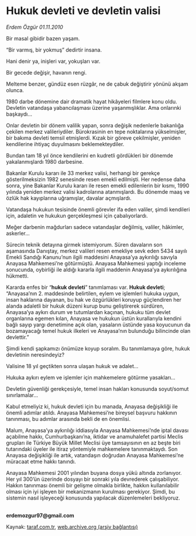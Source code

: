 # Hukuk devleti ve devletin valisi

*Erdem Özgür 01.11.2010*

<div class="yazi"><p>Bir masal gibidir bazen yaşam. </p>
<p>“Bir varmış, bir yokmuş” dedirtir insana.</p>
<p>Hani denir ya, inişleri var, yokuşları var. </p>
<p>Bir gecede değişir, havanın rengi. </p>
<p>Melteme benzer, gündüz esen rüzgâr, ne de çabuk değiştirir yönünü akşam olunca.</p>
<p>1980 darbe dönemine dair dramatik hayat hikâyeleri filmlere konu oldu. Devletin vatandaşa yabancılaşması üzerine yaşanmışlıklar. Ama onlarınki başkaydı...</p>
<p>Onlar devletin bir dönem valilik yapan, sonra değişik nedenlerle bakanlığa çekilen merkez valileriydiler. Bürokrasinin en tepe noktalarına yükselmişler, bir bakıma devleti temsil etmişlerdi. Kızak bir göreve çekilmişler, yeniden kendilerine ihtiyaç duyulmasını beklemekteydiler.</p>
<p>Bundan tam 18 yıl önce kendilerini en kudretli gördükleri bir dönemde yakalanmışlardı 1980 darbesine. </p>
<p>Bakanlar Kurulu kararı ile 33 merkez valisi, herhangi bir gerekçe gösterilmeksizin 1982 senesinde resen emekli edilmişti. Her nedense daha sonra, yine Bakanlar Kurulu kararı ile resen emekli edilenlerin bir kısmı, 1990 yılında yeniden merkez valisi kadrolarına atanmışlardı. Bu dönemde maaş ve özlük hak kayıplarına uğramışlar, davalar açmışlardı.</p>
<p>Vatandaşa hukukun tesisinde önemli görevler ifa eden valiler, şimdi kendileri için, adaletin ve hukukun gerçekleşmesi için çabalıyorlardı.  </p>
<p>Meğer darbenin mağdurları sadece vatandaşlar değilmiş, valiler, hâkimler, askerler...</p>
<p>Sürecin teknik detayına girmek istemiyorum. Süren davaların son aşamasında Danıştay, merkez valileri resen emekliye sevk eden 5434 sayılı Emekli Sandığı Kanunu’nun ilgili maddesini Anayasa’ya aykırılığı savıyla Anayasa Mahkemesi’ne götürmüştü. Anayasa Mahkemesi yaptığı inceleme sonucunda, oybirliği ile aldığı kararla ilgili maddenin Anayasa’ya aykırılığına hükmetti.</p>
<p>Kararda enfes bir “<b>hukuk devleti</b>” tanımlaması var. <b>Hukuk devleti</b>; “Anayasa’nın 2. maddesinde belirtilen, eylem ve işlemleri hukuka uygun, insan haklarına dayanan, bu hak ve özgürlükleri koruyup güçlendiren her alanda adaletli bir hukuk düzeni kurup bunu geliştirerek sürdüren, Anayasa’ya aykırı durum ve tutumlardan kaçınan, hukuku tüm devlet organlarına egemen kılan, Anayasa ve hukukun üstün kurallarıyla kendini bağlı sayıp yargı denetimine açık olan, yasaların üstünde yasa koyucunun da bozamayacağı temel hukuk ilkeleri ve Anayasa’nın bulunduğu bilincinde olan devlettir.”</p>
<p>Şimdi kendi şapkamızı önümüze koyup soralım. Bu tanımlamaya göre, hukuk devletinin neresindeyiz? </p>
<p>Valisine 18 yıl geçtikten sonra ulaşan hukuk ve adalet...</p>
<p>Hukuka aykırı eylem ve işlemler için mahkemelere götürme yasakları...</p>
<p>Devletin güvenliği gerekçesiyle, temel insan hakları konusunda soyut/somut sınırlamalar...</p>
<p>Kabul etmeliyiz ki, hukuk devleti için bu manada, Anayasa değişikliği ile önemli adımlar atıldı. Anayasa Mahkemesi’ne bireysel başvuru hakkının tanınması, bu adımlar arasında bekli de en önemlisi. </p>
<p>Malum, Anayasa’ya aykırılığı iddiasıyla Anayasa Mahkemesi’nde iptal davası açabilme hakkı, Cumhurbaşkanı’na, iktidar ve anamuhalefet partisi Meclis grupları ile Türkiye Büyük Millet Meclisi üye tamsayısının en az beşte biri tutarındaki üyeler ile itiraz yöntemiyle mahkemelere tanınmaktaydı. Son Anayasa değişikliği ile artık, vatandaşın doğrudan Anayasa Mahkemesi’ne müracaat etme hakkı tanındı. </p>
<p>Anayasa Mahkemesi 2001 yılından buyana dosya yükü altında zorlanıyor. Her yıl 300’ün üzerinde dosyayı bir sonraki yıla devrederek çalışabiliyor. Hakkın tanınması önemli bir gelişme olmakla birlikte, hakkın kullanılabilir olması için iyi işleyen bir mekanizmanın kurulması gerekiyor. Şimdi, bu sistemin nasıl işleyeceği konusunda yapılacak düzenlemeleri bekliyoruz.</p>
<p><b><br/>erdemozgur97@gmail.com</b></p>
</div>

Kaynak: [taraf.com.tr](http://www.taraf.com.tr/erdem-ozgur/makale-hukuk-devleti-ve-devletin-valisi.htm), [web.archive.org (arşiv bağlantısı)](http://web.archive.org/web/20131107124154/http://www.taraf.com.tr/erdem-ozgur/makale-hukuk-devleti-ve-devletin-valisi.htm)
